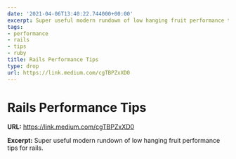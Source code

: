 ```yaml
---
date: '2021-04-06T13:40:22.744000+00:00'
excerpt: Super useful modern rundown of low hanging fruit performance tips for rails.
tags:
- performance
- rails
- tips
- ruby
title: Rails Performance Tips
type: drop
url: https://link.medium.com/cgTBPZxXD0
---
```


# Rails Performance Tips

**URL:** https://link.medium.com/cgTBPZxXD0

**Excerpt:** Super useful modern rundown of low hanging fruit performance tips for rails.
